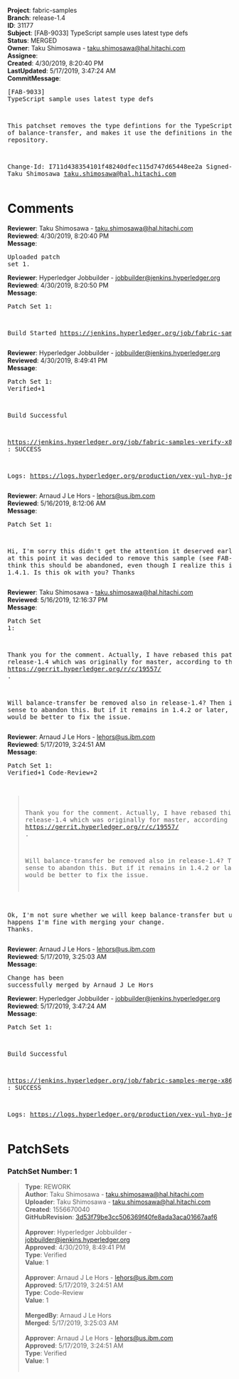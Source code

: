 <strong>Project</strong>: fabric-samples<br><strong>Branch</strong>: release-1.4<br><strong>ID</strong>: 31177<br><strong>Subject</strong>: [FAB-9033] TypeScript sample uses latest type defs<br><strong>Status</strong>: MERGED<br><strong>Owner</strong>: Taku Shimosawa - taku.shimosawa@hal.hitachi.com<br><strong>Assignee</strong>:<br><strong>Created</strong>: 4/30/2019, 8:20:40 PM<br><strong>LastUpdated</strong>: 5/17/2019, 3:47:24 AM<br><strong>CommitMessage</strong>:<br><pre>[FAB-9033] TypeScript sample uses latest type defs

This patchset removes the type defintions for the TypeScript
version of balance-transfer, and makes it use the definitions
in the npm repository.

Change-Id: I711d438354101f48240dfec115d747d65448ee2a
Signed-off-by: Taku Shimosawa <taku.shimosawa@hal.hitachi.com>
</pre><h1>Comments</h1><strong>Reviewer</strong>: Taku Shimosawa - taku.shimosawa@hal.hitachi.com<br><strong>Reviewed</strong>: 4/30/2019, 8:20:40 PM<br><strong>Message</strong>: <pre>Uploaded patch set 1.</pre><strong>Reviewer</strong>: Hyperledger Jobbuilder - jobbuilder@jenkins.hyperledger.org<br><strong>Reviewed</strong>: 4/30/2019, 8:20:50 PM<br><strong>Message</strong>: <pre>Patch Set 1:

Build Started https://jenkins.hyperledger.org/job/fabric-samples-verify-x86_64/246/</pre><strong>Reviewer</strong>: Hyperledger Jobbuilder - jobbuilder@jenkins.hyperledger.org<br><strong>Reviewed</strong>: 4/30/2019, 8:49:41 PM<br><strong>Message</strong>: <pre>Patch Set 1: Verified+1

Build Successful 

https://jenkins.hyperledger.org/job/fabric-samples-verify-x86_64/246/ : SUCCESS

Logs: https://logs.hyperledger.org/production/vex-yul-hyp-jenkins-3/fabric-samples-verify-x86_64/246</pre><strong>Reviewer</strong>: Arnaud J Le Hors - lehors@us.ibm.com<br><strong>Reviewed</strong>: 5/16/2019, 8:12:06 AM<br><strong>Message</strong>: <pre>Patch Set 1:

Hi, I'm sorry this didn't get the attention it deserved earlier but at this point it was decided to remove this sample (see FAB-14784) so I think this should be abandoned, even though I realize this is against 1.4.1. Is this ok with you?
Thanks</pre><strong>Reviewer</strong>: Taku Shimosawa - taku.shimosawa@hal.hitachi.com<br><strong>Reviewed</strong>: 5/16/2019, 12:16:37 PM<br><strong>Message</strong>: <pre>Patch Set 1:

Thank you for the comment. Actually, I have rebased this patch to release-1.4 which was originally for master, according to the comment in https://gerrit.hyperledger.org/r/c/19557/ .

Will balance-transfer be removed also in release-1.4? Then it makes sense to abandon this. But if it remains in 1.4.2 or later, I think it would be better to fix the issue.</pre><strong>Reviewer</strong>: Arnaud J Le Hors - lehors@us.ibm.com<br><strong>Reviewed</strong>: 5/17/2019, 3:24:51 AM<br><strong>Message</strong>: <pre>Patch Set 1: Verified+1 Code-Review+2

> Thank you for the comment. Actually, I have rebased this patch to
 > release-1.4 which was originally for master, according to the
 > comment in https://gerrit.hyperledger.org/r/c/19557/ .
 > 
 > Will balance-transfer be removed also in release-1.4? Then it makes
 > sense to abandon this. But if it remains in 1.4.2 or later, I think
 > it would be better to fix the issue.

Ok, I'm not sure whether we will keep balance-transfer but until that happens I'm fine with merging your change.
Thanks.</pre><strong>Reviewer</strong>: Arnaud J Le Hors - lehors@us.ibm.com<br><strong>Reviewed</strong>: 5/17/2019, 3:25:03 AM<br><strong>Message</strong>: <pre>Change has been successfully merged by Arnaud J Le Hors</pre><strong>Reviewer</strong>: Hyperledger Jobbuilder - jobbuilder@jenkins.hyperledger.org<br><strong>Reviewed</strong>: 5/17/2019, 3:47:24 AM<br><strong>Message</strong>: <pre>Patch Set 1:

Build Successful 

https://jenkins.hyperledger.org/job/fabric-samples-merge-x86_64/58/ : SUCCESS

Logs: https://logs.hyperledger.org/production/vex-yul-hyp-jenkins-3/fabric-samples-merge-x86_64/58</pre><h1>PatchSets</h1><h3>PatchSet Number: 1</h3><blockquote><strong>Type</strong>: REWORK<br><strong>Author</strong>: Taku Shimosawa - taku.shimosawa@hal.hitachi.com<br><strong>Uploader</strong>: Taku Shimosawa - taku.shimosawa@hal.hitachi.com<br><strong>Created</strong>: 1556670040<br><strong>GitHubRevision</strong>: [3d53f79be3cc506369f40fe8ada3aca01667aaf6](https://github.com/hyperledger/fabric-samples/commit/3d53f79be3cc506369f40fe8ada3aca01667aaf6)<br><br><strong>Approver</strong>: Hyperledger Jobbuilder - jobbuilder@jenkins.hyperledger.org<br><strong>Approved</strong>: 4/30/2019, 8:49:41 PM<br><strong>Type</strong>: Verified<br><strong>Value</strong>: 1<br><br><strong>Approver</strong>: Arnaud J Le Hors - lehors@us.ibm.com<br><strong>Approved</strong>: 5/17/2019, 3:24:51 AM<br><strong>Type</strong>: Code-Review<br><strong>Value</strong>: 1<br><br><strong>MergedBy</strong>: Arnaud J Le Hors<br><strong>Merged</strong>: 5/17/2019, 3:25:03 AM<br><br><strong>Approver</strong>: Arnaud J Le Hors - lehors@us.ibm.com<br><strong>Approved</strong>: 5/17/2019, 3:24:51 AM<br><strong>Type</strong>: Verified<br><strong>Value</strong>: 1<br><br></blockquote>